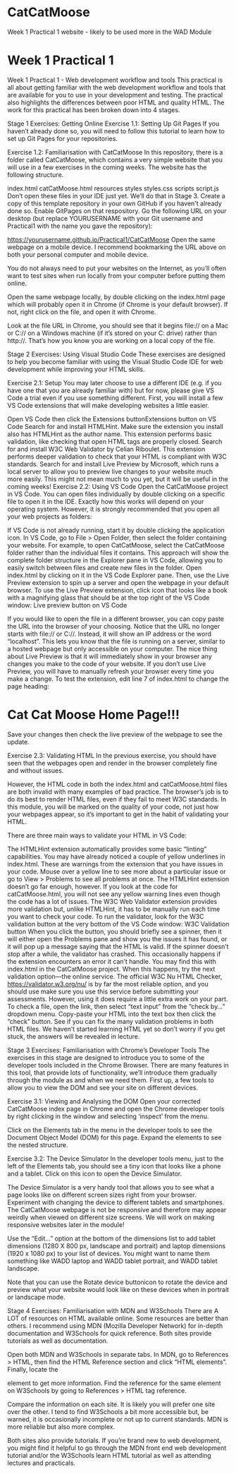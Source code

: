 # CatCatMoose
 Week 1 Practical 1 website - likely to be used more in the WAD Module

# Week 1 Practical 1
Week 1 Practical 1 - Web development workflow and tools
This practical is all about getting familiar with the web development workflow and tools that are available for you to use in your development and testing. The practical also highlights the differences between poor HTML and quality HTML. The work for this practical has been broken down into 4 stages.

Stage 1 Exercises: Getting Online
Exercise 1.1: Setting Up Git Pages
If you haven’t already done so, you will need to follow this tutorial to learn how to set up Git Pages for your repositories.

Exercise 1.2: Familiarisation with CatCatMoose
In this repository, there is a folder called CatCatMoose, which contains a very simple website that you will use in a few exercises in the coming weeks. The website has the following structure.

index.html
catCatMoose.html
resources
styles
styles.css
scripts
script.js
Don’t open these files in your IDE just yet. We’ll do that in Stage 3. Create a copy of this template repository in your own GitHub if you haven't already done so. Enable GitPages on that respository. Go the following URL on your desktop (but replace YOURUSERNAME with your Git username and Practical1 with the name you gave the repository):

https://yourusername.github.io/Practical1/CatCatMoose
Open the same webpage on a mobile device. I recommend bookmarking the URL above on both your personal computer and mobile device.

You do not always need to put your websites on the Internet, as you’ll often want to test sites when run locally from your computer before putting them online.

Open the same webpage locally, by double clicking on the index.html page which will probably open it in Chrome (if Chrome is your default browser). If not, right click on the file, and open it with Chrome.

Look at the file URL in Chrome, you should see that it begins file:// on a Mac or C:// on a Windows machine (if it’s stored on your C: drive) rather than http://. That’s how you know you are working on a local copy of the file.

Stage 2 Exercises: Using Visual Studio Code
These exercises are designed to help you become familiar with using the Visual Studio Code IDE for web development while improving your HTML skills.

Exercise 2.1: Setup
You may later choose to use a different IDE (e.g. if you have one that you are already familiar with) but for now, please give VS Code a trial even if you use something different. First, you will install a few VS Code extensions that will make developing websites a little easier.

Open VS Code then click the Extensions buttonExtensions button on VS Code
Search for and install HTMLHint. Make sure the extension you install also has HTMLHint as the author name. This extension performs basic validation, like checking that open HTML tags are properly closed.
Search for and install W3C Web Validator by Celian Riboulet. This extension performs deeper validation to check that your HTML is compliant with W3C standards.
Search for and install Live Preview by Microsoft, which runs a local server to allow you to preview live changes to your website much more easily. This might not mean much to you yet, but it will be useful in the coming weeks!
Exercise 2.2: Using VS Code
Open the CatCatMoose project in VS Code. You can open files individually by double clicking on a specific file to open it in the IDE. Exactly how this works will depend on your operating system. However, it is strongly recommended that you open all your web projects as folders:

If VS Code is not already running, start it by double clicking the application icon.
In VS Code, go to File > Open Folder, then select the folder containing your website. For example, to open CatCatMoose, select the CatCatMoose folder rather than the individual files it contains. This approach will show the complete folder structure in the Explorer pane in VS Code, allowing you to easily switch between files and create new files in the folder.
Open index.html by clicking on it in the VS Code Explorer pane. Then, use the Live Preview extension to spin up a server and open the webpage in your default browser. To use the Live Preview extension, click icon that looks like a book with a magnifying glass that should be at the top right of the VS Code window: Live preview button on VS Code

If you would like to open the file in a different browser, you can copy paste the URL into the browser of your choosing. Notice that the URL no longer starts with file:// or C://. Instead, it will show an IP address or the word “localhost”. This lets you know that the file is running on a server, similar to a hosted webpage but only accessible on your computer. The nice thing about Live Preview is that it will immediately show in your browser any changes you make to the code of your website. If you don’t use Live Preview, you will have to manually refresh your browser every time you make a change. To test the extension, edit line 7 of index.html to change the page heading:

<h1>Cat Cat Moose Home Page!!!</h1>
Save your changes then check the live preview of the webpage to see the update.

Exercise 2.3: Validating HTML
In the previous exercise, you should have seen that the webpages open and render in the browser completely fine and without issues.

However, the HTML code in both the index.html and catCatMoose.html files are both invalid with many examples of bad practice. The browser’s job is to do its best to render HTML files, even if they fail to meet W3C standards. In this module, you will be marked on the quality of your code, not just how your webpages appear, so it’s important to get in the habit of validating your HTML.

There are three main ways to validate your HTML in VS Code:

The HTMLHint extension automatically provides some basic “linting” capabilities. You may have already noticed a couple of yellow underlines in index.html. These are warnings from the extension that you have issues in your code. Mouse over a yellow line to see more about a particular issue or go to View > Problems to see all problems at once. The HTMLHint extension doesn’t go far enough, however. If you look at the code for catCatMoose.html, you will not see any yellow warning lines even though the code has a lot of issues.
The W3C Web Validator extension provides more validation but, unlike HTMLHint, it has to be manually run each time you want to check your code. To run the validator, look for the W3C validation button at the very bottom of the VS Code window: W3C Validation button When you click the button, you should briefly see a spinner, then it will either open the Problems pane and show you the issues it has found, or it will pop up a message saying that the HTML is valid. If the spinner doesn’t stop after a while, the validator has crashed. This occasionally happens if the extension encounters an error it can’t handle. You may find this with index.html in the CatCatMoose project. When this happens, try the next validation option—the online service.
The official W3C Nu HTML Checker, https://validator.w3.org/nu/ is by far the most reliable option, and you should use make sure you use this service before submitting your assessments. However, using it does require a little extra work on your part. To check a file, open the link, then select “text input” from the “check by…” dropdown menu. Copy-paste your HTML into the text box then click the ”check” button.
See if you can fix the many validation problems in both HTML files. We haven’t started learning HTML yet so don’t worry if you get stuck, the answers will be revealed in lecture.

Stage 3 Exercises: Familiarisation with Chrome’s Developer Tools
The exercises in this stage are designed to introduce you to some of the developer tools included in the Chrome Browser. There are many features in this tool, that provide lots of functionality, we’ll introduce them gradually through the module as and when we need them. First up, a few tools to allow you to view the DOM and see your site on different devices.

Exercise 3.1: Viewing and Analysing the DOM
Open your corrected CatCatMoose index page in Chrome and open the Chrome developer tools by right clicking in the window and selecting ‘inspect’ from the menu.

Click on the Elements tab in the menu in the developer tools to see the Document Object Model (DOM) for this page. Expand the elements to see the nested structure.

Exercise 3.2: The Device Simulator
In the developer tools menu, just to the left of the Elements tab, you should see a tiny icon that looks like a phone and a tablet. Click on this icon to open the Device Simulator.

The Device Simulator is a very handy tool that allows you to see what a page looks like on different screen sizes right from your browser. Experiment with changing the device to different tablets and smartphones. The CatCatMoose webpage is not be responsive and therefore may appear weirdly when viewed on different size screens. We will work on making responsive websites later in the module!

Use the “Edit…” option at the bottom of the dimensions list to add tablet dimensions (1280 X 800 px, landscape and portrait) and laptop dimensions (1920 x 1080 px) to your list of devices. You might want to name them something like WADD laptop and WADD tablet portrait, and WADD tablet landscape.

Note that you can use the Rotate device buttonicon to rotate the device and preview what your website would look like on these devices when in portrait or landscape mode.

Stage 4 Exercises: Familiarisation with MDN and W3Schools
There are A LOT of resources on HTML available online. Some resources are better than others. I recommend using MDN (Mozilla Developer Network) for in-depth documentation and W3Schools for quick reference. Both sites provide tutorials as well as documentation.

Open both MDN and W3Schools in separate tabs. In MDN, go to References > HTML, then find the HTML Reference section and click “HTML elements”. Finally, locate the

element to get more information. Find the reference for the same element on W3Schools by going to References > HTML tag reference.

Compare the information on each site. It is likely you will prefer one site over the other. I tend to find W3Schools a bit more accessible but, be warned, it is occasionally incomplete or not up to current standards. MDN is more reliable but also more complex.

Both sites also provide tutorials. If you’re brand new to web development, you might find it helpful to go through the MDN front end web development tutorial and/or the W3Schools learn HTML tutorial as well as attending lectures and practicals.
